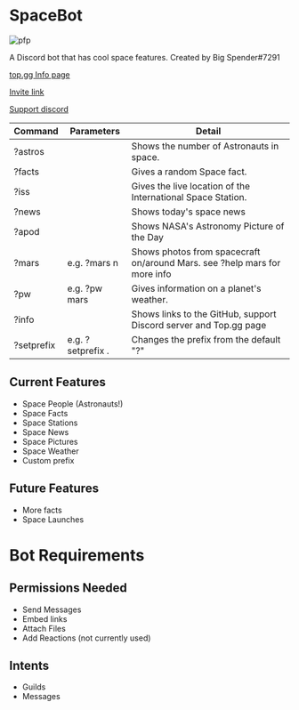 # SpaceBot

![pfp](https://raw.githubusercontent.com/quackersian/space-bot/main/pfp.png)

A Discord bot that has cool space features.
Created by Big Spender#7291

[top.gg Info page](https://top.gg/bot/849246857309323284/)

[Invite link](https://discord.com/api/oauth2/authorize?client_id=849246857309323284&permissions=51264&scope=bot)

[Support discord](https://discord.gg/XnAGQSbMYM)

| Command | Parameters | Detail |
|-|-|-|
| ?astros | | Shows the number of Astronauts in space. |
| ?facts |  | Gives a random Space fact. |
| ?iss |  | Gives the live location of the International Space Station. |
| ?news | | Shows today's space news |
| ?apod | | Shows NASA's Astronomy Picture of the Day |
|?mars | <camera> e.g. ?mars n | Shows photos from spacecraft on/around Mars. see ?help mars for more info |
| ?pw | <planet> e.g. ?pw mars | Gives information on a planet's weather. |
| ?info | | Shows links to the GitHub, support Discord server and Top.gg page |
| ?setprefix | <prefix> e.g. ?setprefix . | Changes the prefix from the default "?" |


## Current Features
- Space People (Astronauts!)
- Space Facts
- Space Stations
- Space News
- Space Pictures
- Space Weather
- Custom prefix

## Future Features
- More facts
- Space Launches

# Bot Requirements
## Permissions Needed
* Send Messages
* Embed links
* Attach Files
* Add Reactions (not currently used)

## Intents
* Guilds
* Messages

